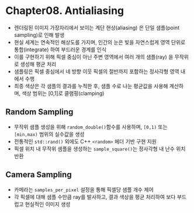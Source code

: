 # Chapter08. Antialiasing
- 렌더링된 이미지 가장자리에서 보이는 계단 현상(aliasing) 은 단일 샘플(point sampling)로 인해 발생
- 현실 세계는 연속적인 해상도를 가지며, 인간의 눈은 빛을 자연스럽게 영역 단위로 통합(integrate) 하여 부드러운 경계를 인식
- 이를 구현하기 위해 픽셀 중심이 아닌 주변 영역에서 여러 개의 샘플(ray) 을 무작위로 생성해 평균 처리
- 샘플링은 픽셀 중심에서 네 방향 이웃 픽셀의 절반까지 포함하는 정사각형 영역 내에서 수행
- 최종 색상은 각 샘플의 결과를 누적한 후, 샘플 수로 나눈 평균값을 사용해 계산하며, 색상 범위는 [0,1]로 클램핑(clamping)

## Random Sampling
- 무작위 샘플 생성을 위해 `random_double()`함수를 사용하며, `[0,1)` 또는 `[min,max)` 범위의 실수값을 생성
- 전통적인 `std::rand()` 외에도 C++ `<random>` 헤더 기반 구현 지원
- 픽셀 위치 내 무작위 샘플을 생성하는 `sample_square()`는 정사각형 내 난수 위치 반환

## Camera Sampling
- 카메라는 `samples_per_pixel` 설정을 통해 픽셀당 샘플 개수 제어
- 각 픽셀에 대해 샘플 수만큼 ray를 발사하고, 결과 색상을 평균 처리하여 보다 부드럽고 현실적인 이미지 생성